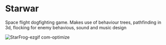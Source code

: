 # Starwar
 
Space flight dogfighting game.
Makes use of behaviour trees, pathfinding in 3d, flocking for enemy behavious, sound and music design 


![StarFrog-ezgif com-optimize](https://github.com/user-attachments/assets/0b5238b2-8e0e-4300-ad26-82246d31a077)

